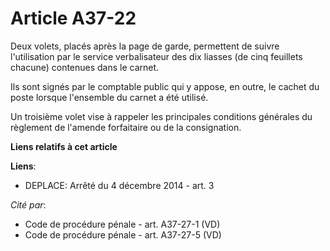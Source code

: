 # Article A37-22

Deux volets, placés après la page de garde, permettent de suivre l'utilisation par le service verbalisateur des dix liasses
(de cinq feuillets chacune) contenues dans le carnet. 

Ils sont signés par le comptable public qui y appose, en outre, le cachet du poste lorsque l'ensemble du carnet a été
utilisé. 

Un troisième volet vise à rappeler les principales conditions générales du règlement de l'amende forfaitaire ou de la
consignation.

**Liens relatifs à cet article**

**Liens**:

  - DEPLACE: Arrêté du 4 décembre 2014 - art. 3

_Cité par_:

  - Code de procédure pénale - art. A37-27-1 (VD)
  - Code de procédure pénale - art. A37-27-5 (VD)

